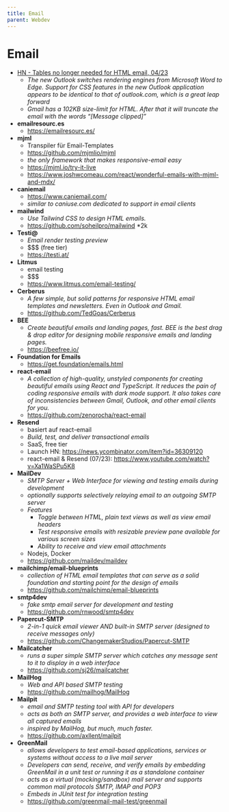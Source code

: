 ```yaml
---
title: Email
parent: Webdev
---
```


# Email
- [HN - Tables no longer needed for HTML email, 04/23](https://news.ycombinator.com/item?id=35497799)
  - *The new Outlook switches rendering engines from Microsoft Word to Edge. Support for CSS features in the new Outlook application appears to be identical to that of outlook.com, which is a great leap forward*
  - *Gmail has a 102KB size-limit for HTML. After that it will truncate the email with the words “[Message clipped]”*
- **emailresourc.es**
  - <https://emailresourc.es/>
- **mjml**
  - Transpiler für Email-Templates 
  - <https://github.com/mjmlio/mjml>
  - *the only framework that makes responsive-email easy*
  - <https://mjml.io/try-it-live>
  - <https://www.joshwcomeau.com/react/wonderful-emails-with-mjml-and-mdx/>
- **caniemail**
  - <https://www.caniemail.com/>
  - *similar to caniuse.com dedicated to support in email clients*
- **mailwind**
  - *Use Tailwind CSS to design HTML emails.* 
  - <https://github.com/soheilpro/mailwind> *2k
- **Testi@**
  - *Email render testing preview*
  - $$$ (free tier)
  - <https://testi.at/>
- **Litmus**
  - email testing
  - $$$
  - <https://www.litmus.com/email-testing/>
- **Cerberus**
  - *A few simple, but solid patterns for responsive HTML email templates and newsletters. Even in Outlook and Gmail.*
  - <https://github.com/TedGoas/Cerberus>
- **BEE**
  - *Create beautiful emails and landing pages, fast. BEE is the best drag & drop editor for designing mobile responsive emails and landing pages.* 
  - <https://beefree.io/>
- **Foundation for Emails**
  - <https://get.foundation/emails.html>
- **react-email**
  - *A collection of high-quality, unstyled components for creating beautiful emails using React and TypeScript. It reduces the pain of coding responsive emails with dark mode support. It also takes care of inconsistencies between Gmail, Outlook, and other email clients for you.* 
  - <https://github.com/zenorocha/react-email>
- **Resend**
  - basiert auf react-email
  - *Build, test, and deliver transactional emails*
  - SaaS, free tier
  - Launch HN: <https://news.ycombinator.com/item?id=36309120>
  - react-email & Resend (07/23): <https://www.youtube.com/watch?v=Xa1WaSPu5K8>
- **MailDev**
  - *SMTP Server + Web Interface for viewing and testing emails during development*
  - *optionally supports selectively relaying email to an outgoing SMTP server*
  - *Features*
    - *Toggle between HTML, plain text views as well as view email headers*
    - *Test responsive emails with resizable preview pane available for various screen sizes*
    - *Ability to receive and view email attachments*
  - Nodejs, Docker
  - <https://github.com/maildev/maildev>
- **mailchimp/email-blueprints**
  - *collection of HTML email templates that can serve as a solid foundation and starting point for the design of emails*
  - <https://github.com/mailchimp/email-blueprints>
- **smtp4dev**
  - *fake smtp email server for development and testing* 
  - <https://github.com/rnwood/smtp4dev>
- **Papercut-SMTP**
  - *2-in-1 quick email viewer AND built-in SMTP server (designed to receive messages only)*
  - <https://github.com/ChangemakerStudios/Papercut-SMTP> 
- **Mailcatcher**
  - *runs a super simple SMTP server which catches any message sent to it to display in a web interface* 
  - <https://github.com/sj26/mailcatcher> 
- **MailHog**
  - *Web and API based SMTP testing* 
  - <https://github.com/mailhog/MailHog>
- **Mailpit**
  - *email and SMTP testing tool with API for developers*
  - *acts as both an SMTP server, and provides a web interface to view all captured emails*
  - *inspired by MailHog, but much, much faster.*
  - <https://github.com/axllent/mailpit>
- **GreenMail**
  - *allows developers to test email-based applications, services or systems without access to a live mail server*
  - *Developers can send, receive, and verify emails by embedding GreenMail in a unit test or running it as a standalone container*
  - *acts as a virtual (mocking/sandbox) mail server and supports common mail protocols SMTP, IMAP and POP3*
  - *Embeds in JUnit test for integration testing*
  - <https://github.com/greenmail-mail-test/greenmail>

